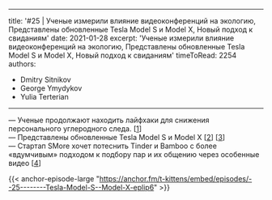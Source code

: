 
---
title: '#25 | Ученые измерили влияние видеоконференций на экологию, Представлены обновленные Tesla Model S и Model X, Новый подход к свиданиям'
date: 2021-01-28
excerpt: 'Ученые измерили влияние видеоконференций на экологию, Представлены обновленные Tesla Model S и Model X, Новый подход к свиданиям'
timeToRead: 2254
authors:
  - Dmitry Sitnikov
  - George Ymydykov
  - Yulia Terterian
---

— Ученые продолжают находить лайфхаки для снижения персонального углеродного следа. [[1](https://www.gazeta.ru/science/2021/01/19_a_13447052.shtml)]<br/>
— Представлены обновленные Tesla Model S и Model X [[2](https://tarantas.news/posts/id18289-a8rljkdgxpz5fydjy8ib)] [[3](https://rg.ru/2021/01/28/shturval-i-tri-motora-tesla-obnovila-model-s-i-model-x.html)]<br/>
— Стартап SMore хочет потеснить Tinder и Bamboo с более «вдумчивым» подходом к подбору пар и их общению через особенные видео [[4](https://techcrunch.com/2021/01/26/smore-seed-funding/)]

{{< anchor-episode-large "https://anchor.fm/t-kittens/embed/episodes/--25--------Tesla-Model-S--Model-X-eplip6" >}}
